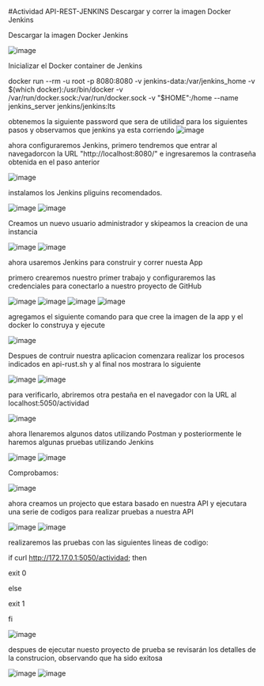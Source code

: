 #Actividad API-REST-JENKINS
Descargar y correr la imagen Docker Jenkins

Descargar la imagen Docker Jenkins

![image](https://github.com/user-attachments/assets/1cd58467-e979-44d3-80aa-f1b53d02a1db)

Inicializar el Docker container de Jenkins

docker run --rm -u root -p 8080:8080 -v jenkins-data:/var/jenkins_home -v $(which docker):/usr/bin/docker -v /var/run/docker.sock:/var/run/docker.sock -v "$HOME":/home --name jenkins_server jenkins/jenkins:lts

obtenemos la siguiente password que sera de utilidad para los siguientes pasos y observamos que jenkins ya esta corriendo
![image](https://github.com/user-attachments/assets/8ec79781-ba3c-4b57-90c5-170f7b842839)

ahora configuraremos Jenkins, primero tendremos que entrar al navegadorcon la URL "http://localhost:8080/" e ingresaremos la contraseña obtenida en el paso anterior

![image](https://github.com/user-attachments/assets/90503b61-d9cf-40bd-bff8-306694702a62)

instalamos los Jenkins pliguins recomendados.

![image](https://github.com/user-attachments/assets/082691aa-431c-4b59-be52-72bfe56a2570)
![image](https://github.com/user-attachments/assets/98d12d37-1e3d-4024-ae05-28eec4491d52)

Creamos un nuevo usuario administrador y skipeamos la creacion de una instancia

![image](https://github.com/user-attachments/assets/e02bf518-fea2-4822-a26f-4bfca6824b59)
![image](https://github.com/user-attachments/assets/4efbc09c-c861-4146-9c5f-53aed0157253)

ahora usaremos Jenkins para construir y correr nuesta App

primero crearemos nuestro primer trabajo y configuraremos las credenciales para conectarlo a nuestro proyecto de GitHub

![image](https://github.com/user-attachments/assets/57dc9dc9-b7f3-4068-8813-9eb79d02fd3c)
![image](https://github.com/user-attachments/assets/c33983ec-0493-444f-a86a-b28c98689072)
![image](https://github.com/user-attachments/assets/b4b44a46-290f-4249-8c76-fcfd30874d3f)
![image](https://github.com/user-attachments/assets/fd514b1b-9b6b-4f2f-ba31-bc4dbb5a454f)

agregamos el siguiente comando para que cree la imagen de la app y el docker lo construya y ejecute

![image](https://github.com/user-attachments/assets/6368e6bb-5016-4be7-a129-095b9c20c9bc)

Despues de contruir nuestra aplicacion comenzara realizar los procesos indicados en api-rust.sh y al final nos mostrara lo siguiente

![image](https://github.com/user-attachments/assets/f1f34331-7a10-45da-8316-d17eab8eeaec)
![image](https://github.com/user-attachments/assets/8d1292fd-8e7f-412f-806a-70a8d53b7e08)

para verificarlo, abriremos otra pestaña en el navegador con la URL al localhost:5050/actividad

![image](https://github.com/user-attachments/assets/6343f4ca-4ebf-493e-9f20-fc3c503efeaa)

ahora llenaremos algunos datos utilizando Postman y posteriormente le haremos algunas pruebas utilizando Jenkins

![image](https://github.com/user-attachments/assets/e9e5aa40-8e90-4bcb-a4d7-5918c9585087)
![image](https://github.com/user-attachments/assets/79bff267-eefa-4251-81ac-264862f7e417)

Comprobamos:

![image](https://github.com/user-attachments/assets/ec01addd-94bc-4db9-aa80-d6bc6786d8a7)

ahora creamos un projecto que estara basado en nuestra API y ejecutara una serie de codigos para realizar pruebas a nuestra API

![image](https://github.com/user-attachments/assets/7506f936-885c-4606-b14b-65afcb83f134)
![image](https://github.com/user-attachments/assets/ead8a660-3268-438a-9f6d-a51741624a01)

realizaremos las pruebas con las siguientes lineas de codigo:

if curl http://172.17.0.1:5050/actividad; then
	 
   exit 0

else

   exit 1

fi

![image](https://github.com/user-attachments/assets/5890a38c-4128-42bf-9aab-ab02f40fe489)

despues de ejecutar nuesto proyecto de prueba se revisarán los detalles de la construcion, observando que ha sido exitosa

![image](https://github.com/user-attachments/assets/658c8db2-0344-403e-9e06-ac777da419ba)
![image](https://github.com/user-attachments/assets/b6bfa391-4f40-4af4-aed2-000b60733334)
